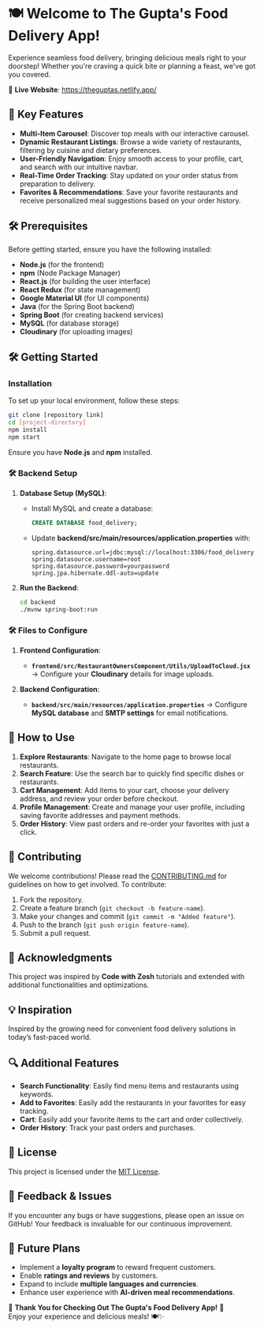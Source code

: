 # 🍽️ Welcome to **The Gupta's** Food Delivery App!

Experience seamless food delivery, bringing delicious meals right to your doorstep! Whether you're craving a quick bite or planning a feast, we've got you covered.

🔗 **Live Website**: https://theguptas.netlify.app/

## 🚀 Key Features

- **Multi-Item Carousel**: Discover top meals with our interactive carousel.
- **Dynamic Restaurant Listings**: Browse a wide variety of restaurants, filtering by cuisine and dietary preferences.
- **User-Friendly Navigation**: Enjoy smooth access to your profile, cart, and search with our intuitive navbar.
- **Real-Time Order Tracking**: Stay updated on your order status from preparation to delivery.
- **Favorites & Recommendations**: Save your favorite restaurants and receive personalized meal suggestions based on your order history.

## 🛠️ Prerequisites

Before getting started, ensure you have the following installed:

- **Node.js** (for the frontend)
- **npm** (Node Package Manager)
- **React.js** (for building the user interface)
- **React Redux** (for state management)
- **Google Material UI** (for UI components)
- **Java** (for the Spring Boot backend)
- **Spring Boot** (for creating backend services)
- **MySQL** (for database storage)
- **Cloudinary** (for uploading images)

## 🛠️ Getting Started

### Installation

To set up your local environment, follow these steps:

```bash
git clone [repository link]
cd [project-directory]
npm install
npm start
```

Ensure you have **Node.js** and **npm** installed.

### 🛠️ Backend Setup

1. **Database Setup (MySQL)**:
   - Install MySQL and create a database:
     ```sql
     CREATE DATABASE food_delivery;
     ```
   - Update **backend/src/main/resources/application.properties** with:
     ```properties
     spring.datasource.url=jdbc:mysql://localhost:3306/food_delivery
     spring.datasource.username=root
     spring.datasource.password=yourpassword
     spring.jpa.hibernate.ddl-auto=update
     ```

2. **Run the Backend**:
   ```bash
   cd backend
   ./mvnw spring-boot:run
   ```

### 🛠️ Files to Configure

1. **Frontend Configuration**:
   - **`frontend/src/RestaurantOwnersComponent/Utils/UploadToCloud.jsx`** → Configure your **Cloudinary** details for image uploads.
   
2. **Backend Configuration**:
   - **`backend/src/main/resources/application.properties`** → Configure **MySQL database** and **SMTP settings** for email notifications.

## 📖 How to Use

1. **Explore Restaurants**: Navigate to the home page to browse local restaurants.
2. **Search Feature**: Use the search bar to quickly find specific dishes or restaurants.
3. **Cart Management**: Add items to your cart, choose your delivery address, and review your order before checkout.
4. **Profile Management**: Create and manage your user profile, including saving favorite addresses and payment methods.
5. **Order History**: View past orders and re-order your favorites with just a click.

## 🤝 Contributing

We welcome contributions! Please read the [CONTRIBUTING.md](CONTRIBUTING.md) for guidelines on how to get involved. To contribute:

1. Fork the repository.
2. Create a feature branch (`git checkout -b feature-name`).
3. Make your changes and commit (`git commit -m "Added feature"`).
4. Push to the branch (`git push origin feature-name`).
5. Submit a pull request.

## 🙏 Acknowledgments

This project was inspired by **Code with Zosh** tutorials and extended with additional functionalities and optimizations.

## 💡 Inspiration

Inspired by the growing need for convenient food delivery solutions in today’s fast-paced world.

## 🔍 Additional Features

- **Search Functionality**: Easily find menu items and restaurants using keywords.
- **Add to Favorites**: Easily add the restaurants in your favorites for easy tracking.
- **Cart**: Easily add your favorite items to the cart and order collectively.
- **Order History**: Track your past orders and purchases.

## 📄 License

This project is licensed under the [MIT License](LICENSE.txt).

## 💬 Feedback & Issues

If you encounter any bugs or have suggestions, please open an issue on GitHub! Your feedback is invaluable for our continuous improvement.

## 🌱 Future Plans

- Implement a **loyalty program** to reward frequent customers.
- Enable **ratings and reviews** by customers.
- Expand to include **multiple languages and currencies**.
- Enhance user experience with **AI-driven meal recommendations**.

🙏 **Thank You for Checking Out The Gupta's Food Delivery App!** 🚀  
Enjoy your experience and delicious meals! 🍽️✨
